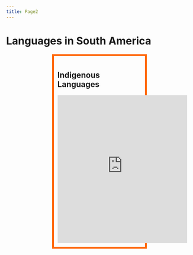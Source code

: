 ```yaml
---
title: Page2
---
```


<html>
<body> 

<h1>Languages in South America</h1>
<head>
<style>
.center {
  margin: auto;
  width: 45%;
  border: 5px solid #ff6600;
  padding: 10px;
}
</style>
</head>
<body>


<div class="center">
  <h2> Indigenous Languages</h2> 
<iframe width="350" height="400" src="https://www.youtube.com/embed/US-sSO0Pc3Q" title="YouTube video player" frameborder="0" allow="accelerometer; autoplay; clipboard-write; encrypted-media; gyroscope; picture-in-picture" allowfullscreen></iframe>

</div>

</body>

  
  
  
  
  
  
  
</body>
</html>

